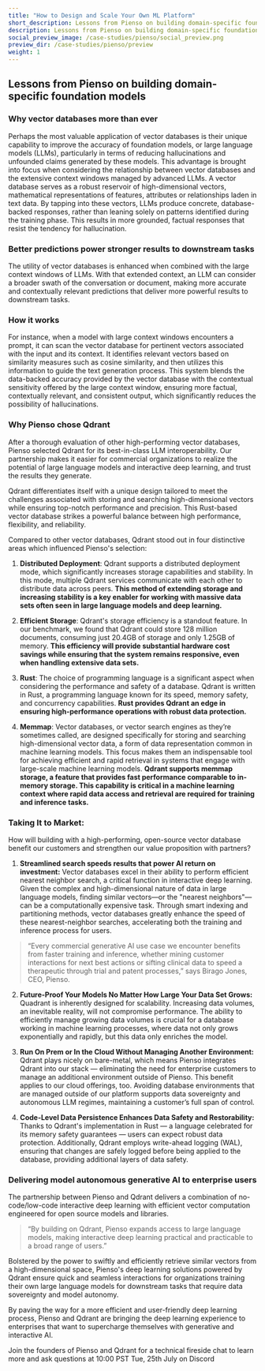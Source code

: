 ```yaml
---
title: "How to Design and Scale Your Own ML Platform"
short_description: Lessons from Pienso on building domain-specific foundation models.
description: Lessons from Pienso on building domain-specific foundation models.
social_preview_image: /case-studies/pienso/social_preview.png
preview_dir: /case-studies/pienso/preview
weight: 1
---
```


## Lessons from Pienso on building domain-specific foundation models

### Why vector databases more than ever

Perhaps the most valuable application of vector databases is their unique capability to improve the accuracy of foundation models, or large language models (LLMs), particularly in terms of reducing hallucinations and unfounded claims generated by these models. This advantage is brought into focus when considering the relationship between vector databases and the extensive context windows managed by advanced LLMs. A vector database serves as a robust reservoir of high-dimensional vectors, mathematical representations of features, attributes or relationships laden in text data. By tapping into these vectors, LLMs produce concrete, database-backed responses, rather than leaning solely on patterns identified during the training phase. This results in more grounded, factual responses that resist the tendency for hallucination.

### Better predictions power stronger results to downstream tasks

The utility of vector databases is enhanced when combined with the large context windows of LLMs. With that extended context, an LLM can consider a broader swath of the conversation or document, making more accurate and contextually relevant predictions that deliver more powerful results to downstream tasks.

### How it works

For instance, when a model with large context windows encounters a prompt, it can scan the vector database for pertinent vectors associated with the input and its context. It identifies relevant vectors based on similarity measures such as cosine similarity, and then utilizes this information to guide the text generation process. This system blends the data-backed accuracy provided by the vector database with the contextual sensitivity offered by the large context window, ensuring more factual, contextually relevant, and consistent output, which significantly reduces the possibility of hallucinations.

### Why Pienso chose Qdrant

After a thorough evaluation of other high-performing vector databases, Pienso selected Qdrant for its best-in-class LLM interoperability. Our partnership makes it easier for commercial organizations to realize the potential of large language models and interactive deep learning, and trust the results they generate.

Qdrant differentiates itself with a unique design tailored to meet the challenges associated with storing and searching high-dimensional vectors while ensuring top-notch performance and precision. This Rust-based vector database strikes a powerful balance between high performance, flexibility, and reliability.

Compared to other vector databases, Qdrant stood out in four distinctive areas which influenced Pienso's selection:

1. **Distributed Deployment**: Qdrant supports a distributed deployment mode, which significantly increases storage capabilities and stability. In this mode, multiple Qdrant services communicate with each other to distribute data across peers. __This method of extending storage and increasing stability is a key enabler for working with massive data sets often seen in large language models and deep learning.__

2. **Efficient Storage**: Qdrant's storage efficiency is a standout feature. In our benchmark, we found that Qdrant could store 128 million documents, consuming just 20.4GB of storage and only 1.25GB of memory. __This efficiency will provide substantial hardware cost savings while ensuring that the system remains responsive, even when handling extensive data sets.__

3. **Rust**: The choice of programming language is a significant aspect when considering the performance and safety of a database. Qdrant is written in Rust, a programming language known for its speed, memory safety, and concurrency capabilities. __Rust provides Qdrant an edge in ensuring high-performance operations with robust data protection.__

4. **Memmap**: Vector databases, or vector search engines as they’re sometimes called, are designed specifically for storing and searching high-dimensional vector data, a form of data representation common in machine learning models. This focus makes them an indispensable tool for achieving efficient and rapid retrieval in systems that engage with large-scale machine learning models. __Qdrant supports memmap storage, a feature that provides fast performance comparable to in-memory storage. This capability is critical in a machine learning context where rapid data access and retrieval are required for training and inference tasks.__

### Taking It to Market: 

How will building with a high-performing, open-source vector database benefit our customers and strengthen our value proposition with partners?

1. **Streamlined search speeds results that power AI return on investment:** Vector databases excel in their ability to perform efficient nearest neighbor search, a critical function in interactive deep learning. Given the complex and high-dimensional nature of data in large language models, finding similar vectors—or the "nearest neighbors"—can be a computationally expensive task. Through smart indexing and partitioning methods, vector databases greatly enhance the speed of these nearest-neighbor searches, accelerating both the training and inference process for users. 

> “Every commercial generative AI use case we encounter benefits from faster training and inference, whether mining customer interactions for next best actions or sifting clinical data to speed a therapeutic through trial and patent processes,” says Birago Jones, CEO, Pienso. 

2. **Future-Proof Your Models No Matter How Large Your Data Set Grows:** Quadrant is inherently designed for scalability. Increasing data volumes, an inevitable reality, will not compromise performance. The ability to efficiently manage growing data volumes is crucial for a database working in machine learning processes, where data not only grows exponentially and rapidly, but this data only enriches the model. 

3. **Run On Prem or In the Cloud Without Managing Another Environment:** Qdrant plays nicely on bare-metal, which means Pienso integrates Qdrant into our stack — eliminating the need for enterprise customers to manage an additional environment outside of Pienso. This benefit applies to our cloud offerings, too. Avoiding database environments that are managed outside of our platform supports data sovereignty and autonomous LLM regimes, maintaining a customer’s full span of control.

4. **Code-Level Data Persistence Enhances Data Safety and Restorability:** Thanks to Qdrant's implementation in Rust — a language celebrated for its memory safety guarantees — users can expect robust data protection. Additionally, Qdrant employs write-ahead logging (WAL), ensuring that changes are safely logged before being applied to the database, providing additional layers of data safety.

### Delivering model autonomous generative AI to enterprise users

The partnership between Pienso and Qdrant delivers a combination of no-code/low-code interactive deep learning with efficient vector computation engineered for open source models and libraries. 

> “By building on Qdrant, Pienso expands access to large language models, making interactive deep learning practical and practicable to a broad range of users.”

Bolstered by the power to swiftly and efficiently retrieve similar vectors from a high-dimensional space, Pienso's deep learning solutions powered by Qdrant ensure quick and seamless interactions for organizations training their own large language models for downstream tasks that require data sovereignty and model autonomy. 

By paving the way for a more efficient and user-friendly deep learning process, Pienso and Qdrant are bringing the deep learning experience to enterprises that want to supercharge themselves with generative and interactive AI. 

Join the founders of Pienso and Qdrant for a technical fireside chat to learn more and ask questions at 10:00 PST Tue, 25th July on Discord <link>
